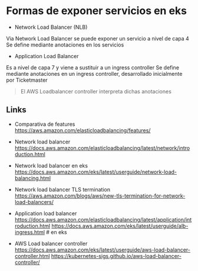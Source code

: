 # Formas de exponer servicios en eks

- Network Load Balancer (NLB)

Via Network Load Balancer se puede exponer un servicio a nivel de capa 4
Se define mediante anotaciones en los servicios

- Application Load Balancer

Es a nivel de capa 7 y viene a sustituir a un ingress controller
Se define mediante anotaciones en un ingress controller, desarrollado inicialmente por Ticketmaster

> El AWS Loadbalancer controller interpreta dichas anotaciones

## Links

- Comparativa de features  
<https://aws.amazon.com/elasticloadbalancing/features/>

- Network load balancer  
<https://docs.aws.amazon.com/elasticloadbalancing/latest/network/introduction.html>

- Network load balancer en eks  
<https://docs.aws.amazon.com/eks/latest/userguide/network-load-balancing.html>

- Network load balancer TLS termination  
<https://aws.amazon.com/blogs/aws/new-tls-termination-for-network-load-balancers/>

- Application load balancer  
<https://docs.aws.amazon.com/elasticloadbalancing/latest/application/introduction.html>
<https://docs.aws.amazon.com/eks/latest/userguide/alb-ingress.html> # en eks

- AWS Load balancer controller  
<https://docs.aws.amazon.com/eks/latest/userguide/aws-load-balancer-controller.html>
<https://kubernetes-sigs.github.io/aws-load-balancer-controller/>
